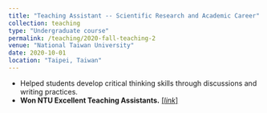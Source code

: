 ```yaml
---
title: "Teaching Assistant -- Scientific Research and Academic Career"
collection: teaching
type: "Undergraduate course"
permalink: /teaching/2020-fall-teaching-2
venue: "National Taiwan University"
date: 2020-10-01
location: "Taipei, Taiwan"
---
```


- Helped students develop critical thinking skills through discussions and writing practices.  
- **Won NTU Excellent Teaching Assistants.** [[*link*]](https://sites.google.com/view/109-1ta/109-1-%E5%82%91%E5%87%BA%E6%95%99%E5%AD%B8%E5%8A%A9%E7%90%86/109-1-c%E9%A1%9E%E5%82%91%E5%87%BA%E6%95%99%E5%AD%B8%E5%8A%A9%E7%90%86?authuser=0#h.erdke917pzqe)
